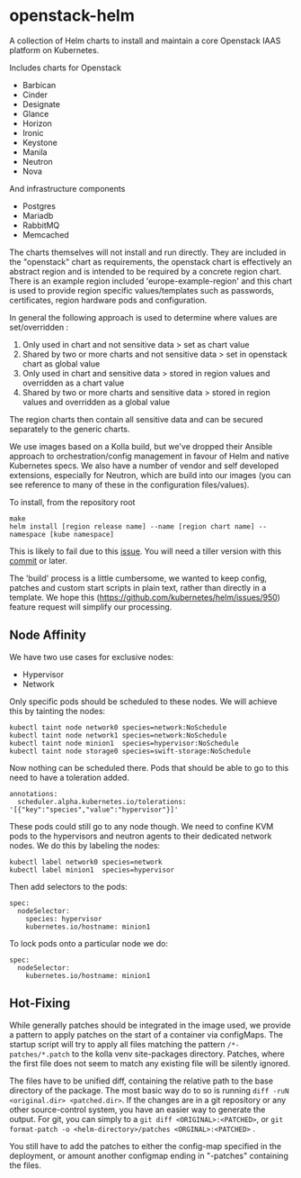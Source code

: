# openstack-helm

A collection of Helm charts to install and maintain a core Openstack IAAS platform on Kubernetes.

Includes charts for Openstack

- Barbican
- Cinder
- Designate
- Glance
- Horizon
- Ironic
- Keystone
- Manila
- Neutron
- Nova

And infrastructure components
- Postgres
- Mariadb
- RabbitMQ
- Memcached

The charts themselves will not install and run directly. They are included in the "openstack" chart as requirements,
the openstack chart is effectively an abstract region and is intended to be required by a concrete region chart. There is an example
region included 'europe-example-region' and this chart is used to provide region specific values/templates such as passwords,
certificates, region hardware pods and configuration.

In general the following approach is used to determine where values are set/overridden :

1. Only used in chart and not sensitive data > set as chart value
2. Shared by two or more charts and not sensitive data > set in openstack chart as global value
3. Only used in chart and sensitive data > stored in region values and overridden as a chart value
4. Shared by two or more charts and sensitive data > stored in region values and overridden as a global value

The region charts then contain all sensitive data and can be secured separately to the generic charts.

We use images based on a Kolla build, but we've dropped their Ansible approach to orchestration/config management in
favour of Helm and native Kubernetes specs. We also have a number of vendor and self developed extensions, especially
for Neutron, which are build into our images (you can see reference to many of these in the configuration files/values).



To install, from the repository root

    make
    helm install [region release name] --name [region chart name] --namespace [kube namespace]

This is likely to fail due to this [issue](https://github.com/kubernetes/helm/issues/1413). You will need a tiller version
with this [commit](https://github.com/kubernetes/helm/commit/2eed3f0464ff88d1c8358388ce5472e835c35feb) or later.

The 'build' process is a little cumbersome, we wanted to keep config, patches and custom start scripts in plain text,
rather than directly in a template. We hope this (https://github.com/kubernetes/helm/issues/950) feature request
will simplify our processing.

## Node Affinity

We have two use cases for exclusive nodes:

  * Hypervisor
  * Network

Only specific pods should be scheduled to these nodes. We will achieve this by
tainting the nodes:

```
kubectl taint node network0 species=network:NoSchedule
kubectl taint node network1 species=network:NoSchedule
kubectl taint node minion1  species=hypervisor:NoSchedule
kubectl taint node storage0 species=swift-storage:NoSchedule
```

Now nothing can be scheduled there. Pods that should be able to go to this need to
have a toleration added.

```
annotations:
  scheduler.alpha.kubernetes.io/tolerations: '[{"key":"species","value":"hypervisor"}]'
```

These pods could still go to any node though. We need to confine KVM pods to
the hypervisors and neutron agents to their dedicated network nodes. We do this
by labeling the nodes:

```
kubectl label network0 species=network
kubectl label minion1  species=hypervisor
```

Then add selectors to the pods:

```
spec:
  nodeSelector:
    species: hypervisor
    kubernetes.io/hostname: minion1
```

To lock pods onto a particular node we do:

```
spec:
  nodeSelector:
    kubernetes.io/hostname: minion1
```


## Hot-Fixing

While generally patches should be integrated in the image used, we provide a pattern to apply patches on the start of a container via configMaps.
The startup script will try to apply all files matching the pattern `/*-patches/*.patch` to the kolla venv site-packages directory.
Patches, where the first file does not seem to match any existing file will be silently ignored.

The files have to be unified diff, containing the relative path to the base directory of the package.
The most basic way do to so is running `diff -ruN <original.dir> <patched.dir>`. If the changes are in a git repository or any other source-control system, you have an easier way to generate the output.
For git, you can simply to a `git diff <ORIGINAL>:<PATCHED>`, or `git format-patch -o <helm-directory>/patches <ORGINAL>:<PATCHED>` .

You still have to add the patches to either the config-map specified in the deployment, or amount another configmap ending in "-patches" containing the files.
